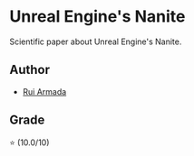 # Unreal Engine's Nanite

Scientific paper about Unreal Engine's Nanite.

## Author

* [Rui Armada](https://github.com/RuiArmada)

## Grade

⭐ (10.0/10)